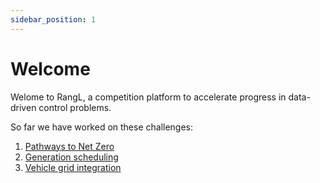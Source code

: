 ```yaml
---
sidebar_position: 1
---
```


# Welcome

Welome to RangL, a competition platform to accelerate progress in data-driven control problems.

So far we have worked on these challenges:

1. [Pathways to Net Zero](https://github.com/rangl-labs/netzerotc)
3. [Generation scheduling](https://gitlab.com/rangl-public/generation-scheduling-challenge-january-2021)
4. [Vehicle grid integration](challenges/vgi.md)
